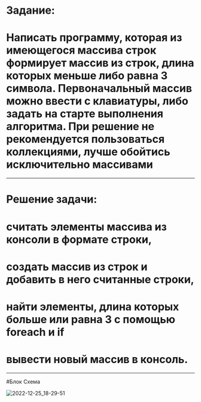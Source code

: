 # Задание:
# Написать программу, которая из имеющегося массива строк формирует массив из строк, длина которых меньше либо равна 3 символа. Первоначальный массив можно ввести с клавиатуры, либо задать на старте выполнения алгоритма. При решение не рекомендуется пользоваться коллекциями, лучше обойтись исключительно массивами
---
# Решение задачи:
# считать элементы массива из консоли в формате строки,
# создать массив из строк и добавить в него считанные строки,
# найти элементы, длина которых больше или равна 3 с помощью foreach и if
# вывести новый массив в консоль.
---
#Блок Схема

![2022-12-25_18-29-51](https://user-images.githubusercontent.com/116369902/209473996-f821963d-21aa-40e9-b6e6-23b3eee0dd3c.png)
